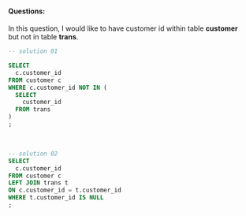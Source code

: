 #### Questions: 
In this question, I would like to have customer id within table **customer**    
                                                   but not in table **trans**.

```sql
-- solution 01

SELECT 
  c.customer_id
FROM customer c
WHERE c.customer_id NOT IN (
  SELECT 
    customer_id 
  FROM trans
)
;
```

<br/>       

```sql
-- solution 02
SELECT 
  c.customer_id
FROM customer c
LEFT JOIN trans t
ON c.customer_id = t.customer_id
WHERE t.customer_id IS NULL
;
```

